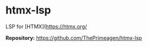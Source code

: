 # htmx-lsp

LSP for [HTMX](https://htmx.org/

**Repository:** <https://github.com/ThePrimeagen/htmx-lsp>
